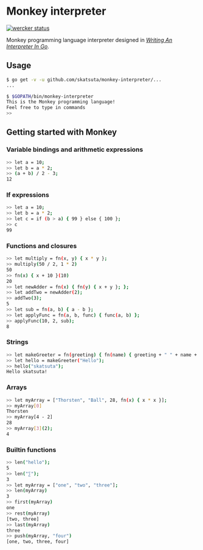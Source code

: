 # Monkey interpreter

[![wercker status](https://app.wercker.com/status/20b05c4eb17fc957ff322da01bb157fc/s/master "wercker status")](https://app.wercker.com/project/byKey/20b05c4eb17fc957ff322da01bb157fc)

Monkey programming language interpreter designed in [_Writing An Interpreter In Go_](https://interpreterbook.com/).


## Usage

```sh
$ go get -v -u github.com/skatsuta/monkey-interpreter/...
...

$ $GOPATH/bin/monkey-interpreter
This is the Monkey programming language!
Feel free to type in commands
>> 
```


## Getting started with Monkey

### Variable bindings and arithmetic expressions

```sh
>> let a = 10;
>> let b = a * 2;
>> (a + b) / 2 - 3;
12
```

### If expressions

```sh
>> let a = 10;
>> let b = a * 2;
>> let c = if (b > a) { 99 } else { 100 };
>> c
99
```

### Functions and closures

```sh
>> let multiply = fn(x, y) { x * y };
>> multiply(50 / 2, 1 * 2)
50
>> fn(x) { x + 10 }(10)
20
>> let newAdder = fn(x) { fn(y) { x + y }; };
>> let addTwo = newAdder(2);
>> addTwo(3);
5
>> let sub = fn(a, b) { a - b };
>> let applyFunc = fn(a, b, func) { func(a, b) };
>> applyFunc(10, 2, sub);
8
```

### Strings

```sh
>> let makeGreeter = fn(greeting) { fn(name) { greeting + " " + name + "!" } };
>> let hello = makeGreeter("Hello");
>> hello("skatsuta");
Hello skatsuta!
```

### Arrays

```sh
>> let myArray = ["Thorsten", "Ball", 28, fn(x) { x * x }];
>> myArray[0]
Thorsten
>> myArray[4 - 2]
28
>> myArray[3](2);
4
```

### Builtin functions

```sh
>> len("hello");
5
>> len("∑");
3
>> let myArray = ["one", "two", "three"];
>> len(myArray)
3
>> first(myArray)
one
>> rest(myArray)
[two, three]
>> last(myArray)
three
>> push(myArray, "four")
[one, two, three, four]
```
